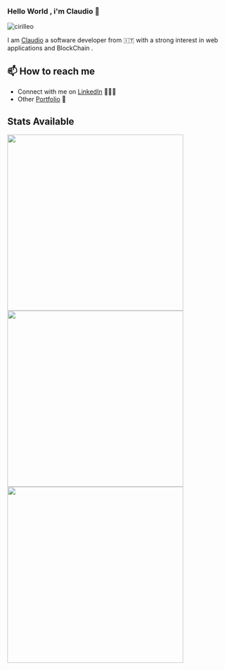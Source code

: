 ### Hello World , i'm Claudio 👋

<p align="left"> <img src="https://komarev.com/ghpvc/?username=cirilleo&label=Profile%20views&color=0e75b6&style=flat" alt="cirilleo" /> </p>

I am [Claudio](https://flowcv.com/resume/tqqd4t8u6r) 
a software developer from 🇮🇹 with a strong interest in
web applications and BlockChain .



## 📫 How to reach me

- Connect with me on [LinkedIn](https://www.linkedin.com/in/claudio-dall-ara-730aa0302/) 👨🏻‍💻
- Other [Portfolio](https://claudiodallara.netlify.app/) :satellite:

## Stats Available

<img width=400 src='https://github-readme-stats.vercel.app/api?username=boobaGreen&theme=vue-dark&show_icons=true&hide_border=true&count_private=true' />
<img width=400 src='https://github-readme-streak-stats.herokuapp.com/?user=boobaGreen&theme=vue-dark&hide_border=true' />
<img width=400 src='https://github-readme-stats.vercel.app/api/top-langs/?username=boobaGreen&theme=vue-dark&show_icons=true&hide_border=true&layout=compact' />
